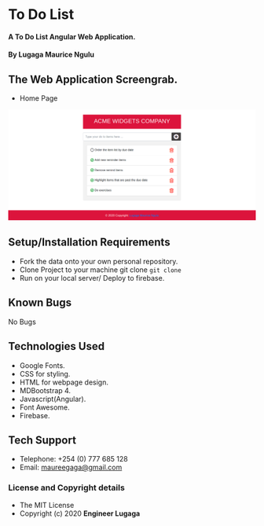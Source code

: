 # To Do List

#### A To Do List Angular Web Application.

#### By **Lugaga Maurice Ngulu**

## The Web Application Screengrab.

* Home Page

![Home Page](screengrab/ACME-Widgets.png)

## Setup/Installation Requirements
* Fork the data onto your own personal repository.
* Clone Project to your machine git clone `git clone`
* Run on your local server/ Deploy to firebase.

## Known Bugs
No Bugs

## Technologies Used
* Google Fonts.
* CSS for styling.
* HTML for webpage design.
* MDBootstrap 4.
* Javascript(Angular).
* Font Awesome.
* Firebase.

## Tech Support

* Telephone: +254 (0) 777 685 128
* Email: maureegaga@gmail.com

### License and Copyright details
* The MIT License 
* Copyright (c) 2020 **Engineer Lugaga**

